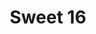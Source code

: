---
ee_id: '93'
site: '1'
type: '2'
long_id: 2006-005 Sweet 16
url: 2006-005-sweet16
title: Sweet 16
year: '2006'
medium: Lead sheet
commission:
add_credit:
dims:
pitch: Intro 2 Sweet Child O’ Mine phased.
ps: "​Anyway, if u play this (score can b downloaded below), please get at me, I’d
  love to get a recording. As of writing this, no one has ever performed this live.
  LOL."
live_url:
related: "[32] [2006-001-sweet16] 2006-001 Sweet 16"
youtube:
imgs: Sweet-16-2006-005-digital-database-IH.jpg
subheading: "(Composition)"
year2: '2006'
download: cory_arcangel_sweet_16.pdf
add_credits:
related_code:
layout: things-i-made
---